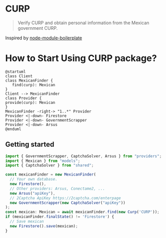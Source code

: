 # CURP

>  Verify CURP and obtain personal information from the Mexican government CURP.

Inspired by [node-module-boilerplate](https://github.com/sindresorhus/node-module-boilerplate)

# How to Start Using CURP package?
```puml
@startuml
class Client
class MexicanFinder {
   find(curp): Mexican
}
Client --> MexicanFinder
class Provider {
provide(curp): Mexican
}
MexicanFinder -right-> "1..*" Provider
Provider <|-down- Firestore
Provider <|-down- GovernmentScrapper
Provider <|-down- Arsus
@enduml
```

## Getting started
```typescript
import { GovernmentScrapper, CaptchaSolver, Arsus } from "providers";
import { Mexican } from "models";
import { CaptchaSolver } from "shared";

const mexicanFinder = new MexicanFinder(
  // Your own database.
  new Firestore(),
  // Other providers: Arsus, Conectame2, ...
  new Arsus("apiKey"),
  // 2Captcha ApiKey https://2captcha.com/enterpage
  new GovernmentScrapper(new CaptchaSolver("apiKey"))
);
const mexican: Mexican = await mexicanFinder.find(new Curp('CURP'));
if (mexicanFinder.finalState() != 'Firestore') {
  // Save mexican
  new Firestore().save(mexican);
}
```